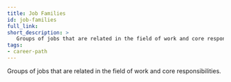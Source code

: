 ```yaml
---
title: Job Families
id: job-families
full_link:
short_description: >
   Groups of jobs that are related in the field of work and core responsibilities.
tags:
- career-path
---
```


Groups of jobs that are related in the field of work and core responsibilities.
